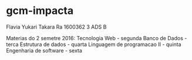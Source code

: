 # gcm-impacta
Flavia Yukari Takara
Ra 1600362
3 ADS B

Materias do 2 semetre 2016:
Tecnologia Web - segunda
Banco de Dados - terca
Estrutura de dados - quarta
Linguagem de programacao II - quinta
Engenharia de software - sexta
